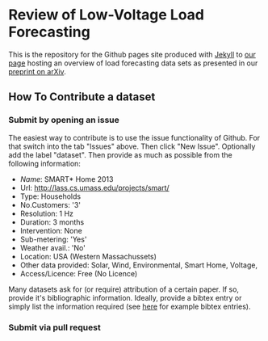 # Review of Low-Voltage Load Forecasting

This is the repository for the Github pages site produced with [Jekyll](https://jekyllrb.com/) to [our page](https://low-voltage-loadforecasting.github.io/) hosting an overview of load forecasting data sets as presented in our [preprint on arXiv](). 

## How To Contribute a dataset

### Submit by opening an issue
The easiest way to contribute is to use the issue functionality of Github. For that switch into the tab "Issues" above. Then click "New Issue". Optionally add the label "dataset". Then provide as much as possible from the following information:
- *Name*: SMART* Home 2013
- Url: http://lass.cs.umass.edu/projects/smart/
- Type: Households
- No.Customers: '3'
- Resolution: 1 Hz
- Duration: 3 months
- Intervention: None
- Sub-metering: 'Yes'
- Weather avail.: 'No'
- Location: USA (Western Massachussets)
- Other data provided: Solar, Wind, Environmental, Smart Home, Voltage,
- Access/Licence: Free (No Licence)

Many datasets ask for (or require) attribution of a certain paper. If so, provide it's bibliographic information. Ideally, provide a bibtex entry or simply list the information required (see [here](https://de.overleaf.com/learn/latex/Bibliography_management_with_bibtex#The_bibliography_file) for example bibtex entries). 

### Submit via pull request

